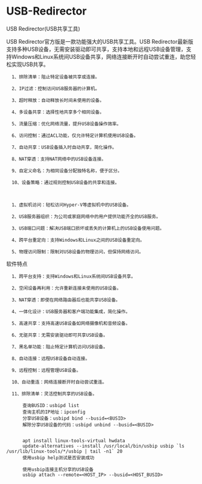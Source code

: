 # USB-Redirector
USB Redirector(USB共享工具)

 USB Redirector官方版是一款功能强大的USB共享工具。USB Redirector最新版支持多种USB设备，无需安装驱动即可共享，支持本地和远程USB设备管理，支持Windows和Linux系统间USB设备共享，网络连接断开时自动尝试重连，助您轻松实现USB共享。

      1、排除清单：阻止特定设备被共享或连接。

      2、IP过滤：控制访问USB服务器的计算机。

      3、超时释放：自动释放长时间未使用的设备。

      4、多设备共享：选择性地共享多个相同设备。

      5、流量压缩：优化网络流量，提升USB设备操作效率。

      6、访问控制：通过ACL功能，仅允许特定计算机使用USB设备。

      7、自动共享：USB设备插入时自动共享，简化操作。

      8、NAT穿透：支持NAT网络中的USB设备连接。

      9、自定义命名：为相同设备分配独特名称，便于区分。

      10、设备策略：通过规则控制USB设备的共享和连接。



      1、虚拟机访问：轻松访问Hyper-V等虚拟机中的USB设备。

      2、USB服务器组织：为公司或家庭网络中的用户提供功能齐全的USB服务。

      3、USB端口问题：解决USB端口损坏或丢失的计算机上的USB设备使用问题。

      4、跨平台重定向：支持Windows和Linux之间的USB设备重定向。

      5、物理访问限制：限制对USB设备的物理访问，但保持网络访问。

软件特点

      1、跨平台支持：支持Windows和Linux系统间USB设备共享。

      2、空闲设备再利用：允许重新连接未使用的USB设备。

      3、NAT穿透：即使在网络路由器后也能共享USB设备。

      4、一体化设计：USB服务器和客户端功能集成，简化操作。

      5、高速共享：支持高速USB设备如网络摄像机和音频设备。

      6、无驱共享：无需安装驱动即可共享USB设备。

      7、黑名单功能：阻止特定计算机访问USB设备。

      8、自动连接：远程USB设备自动连接。

      9、远程控制：远程管理USB设备。

      10、自动重连：网络连接断开时自动尝试重连。

      11、排除清单：灵活控制共享的USB设备。

```
      查询BUSID：usbipd list
      查询主机的IP地址：ipconfig
      分享USB设备：usbipd bind --busid=<BUSID>
      解除分享USB设备的代码：usbipd unbind --busid=<BUSID>


      apt install linux-tools-virtual hwdata
      update-alternatives --install /usr/local/bin/usbip usbip `ls /usr/lib/linux-tools/*/usbip | tail -n1` 20
      使用usbip help测试是否安装成功

      使用usbip连接主机分享的USB设备
      usbip attach --remote=<HOST_IP> --busid=<HOST_BUSID>
```
